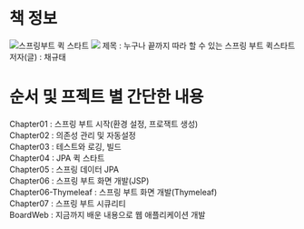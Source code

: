 # 책 정보
![스프링부트 퀵 스타트](https://github.com/nebula032/Spring_Quick_Start/assets/85532437/90b4d688-5315-4ec6-91a9-8a361dcf260a)
<img src="https://github.com/nebula032/Spring_Quick_Start/assets/85532437/90b4d688-5315-4ec6-91a9-8a361dcf260a" />
제목 : 누구나 끝까지 따라 할 수 있는 스프링 부트 퀵스타트<br>
저자(글) : 채규태
# 순서 및 프젝트 별 간단한 내용
Chapter01 : 스프링 부트 시작(환경 설정, 프로잭트 생성)<br>
Chapter02 : 의존성 관리 및 자동설정<br>
Chapter03 : 테스트와 로깅, 빌드<br>
Chapter04 : JPA 퀵 스타트<br>
Chapter05 : 스프링 데이터 JPA<br>
Chapter06 : 스프링 부트 화면 개발(JSP)<br>
Chapter06-Thymeleaf : 스프링 부트 화면 개발(Thymeleaf)<br>
Chapter07 : 스프링 부트 시큐리티<br>
BoardWeb : 지금까지 배운 내용으로 웹 애플리케이션 개발
